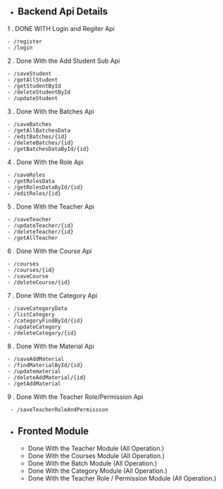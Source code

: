 - ## Backend Api Details                                                                                                    


1 . DONE WITH  Login and Regiter Api

    - /register
    - /login

2 . Done With the Add Student Sub Api

    - /saveStudent
    - /getAllStudent
    - /getStudentById
    - /deleteStudentById
    - /updateStudent

3  . Done With the Batches Api

    - /saveBatches
    - /getAllBatchesData
    - /editBatches/{id}
    - /deleteBatches/{id}
    - /getBatchesDataById/{id}

4  .  Done With the Role Api

    - /saveRoles
    - /getRolesData
    - /getRolesDataById/{id}
    - /editRoles/{id}

5  .  Done With the Teacher Api

    - /saveTeacher
    - /updateTeacher/{id}
    - /deleteTeacher/{id}
    - /getAllTeacher

6  .  Done With the Course Api

    - /courses
    - /courses/{id}
    - /saveCourse
    - /deleteCourse/{id}

7  .  Done With the Category Api

    - /saveCategoryData
    - /listCategory
    - /categoryFindById/{id}
    - /updateCategory
    - /deleteCategory/{id}

8  .  Done With the Material Api

    - /saveAddMaterial
    - /findMaterialById/{id}
    - /updatematerial
    - /deleteAddMaterial/{id}
    - /getAddMaterial

9   . Done With the Teacher Role/Permission Api

     - /saveTeacherRoleAndPermissson


 - ## Fronted Module

      - Done With the Teacher Module (All Operation.)
      - Done With the Courses Module (All Operation.)
      - Done With the Batch Module (All Operation.)
      - Done With the Category Module (All Operation.)
      - Done With the Teacher Role / Permission Module (All Operation.)

  

